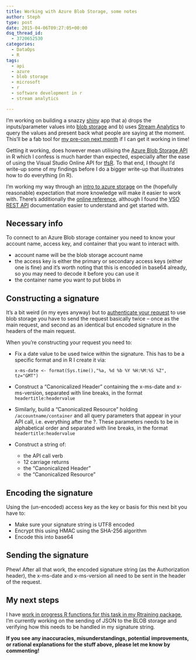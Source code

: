 ```yaml
---
title: Working with Azure Blob Storage, some notes
author: Steph
type: post
date: 2015-04-06T09:27:05+00:00
dsq_thread_id:
  - 3720652530
categories:
  - DataOps
  - R
tags:
  - api
  - azure
  - blob storage
  - microsoft
  - r
  - software development in r
  - stream analytics

---
```

I&#8217;m working on building a snazzy <a href="https://github.com/stephlocke/Rtraining/blob/master/inst/slidedecks/shiny/Dashboards.Rmd" title="My shiny presentation" target="_blank">shiny</a> app that a) drops the inputs/parameter values into <a href="http://azure.microsoft.com/en-gb/documentation/articles/storage-introduction/" title="Azure storage intro" target="_blank">blob storage</a> and b) uses <a href="http://azure.microsoft.com/en-gb/services/stream-analytics/" title="Stream Analytics" target="_blank">Stream Analytics</a> to query the values and present back what people are saying at the moment. This&#8217;ll be a fab tool for <a href="https://itsalocke.com/index.php/r-pre-con-sqlsat-exeter/" title="My R Pre-Con: SQLSat Exeter" target="_blank">my pre-con next month</a> if I can get it working in time!

Getting it working, does however mean utilising the <a href="https://msdn.microsoft.com/en-us/library/azure/dd179355.aspx" title="Storage API documentation" target="_blank">Azure Blob Storage API</a> in R which I confess is much harder than expected, especially after the ease of using the Visual Studio Online API for <a href="https://itsalocke.com/index.php/bride-of-frankenstein-tfs-r/" title="Bride of Frankenstein: TFS + R" target="_blank">tfsR</a>. To that end, I thought I&#8217;d write-up some of my findings before I do a bigger write-up that illustrates how to do everything (in R).

I&#8217;m working my way through an [intro to azure storage][1] on the (hopefully reasonable) expectation that more knowledge will make it easier to work with. There&#8217;s additionally the <a href="https://msdn.microsoft.com/en-us/library/azure/dd135733.aspx" title="Blob Storage REST API" target="_blank">online reference</a>, although I found the <a href="https://www.visualstudio.com/en-us/integrate/api/overview" title="Visual Studio Online REST API documentation" target="_blank">VSO REST API</a> documentation easier to understand and get started with.
  
<!--more-->

## Necessary info

To connect to an Azure Blob storage container you need to know your account name, access key, and container that you want to interact with.

  * account name will be the blob storage account name 
  * the access key is either the primary or secondary access keys (either one is fine) and it&#8217;s worth noting that this is encoded in base64 already, so you may need to decode it before you can use it 
  * the container name you want to put blobs in

## Constructing a signature

It&#8217;s a bit weird (in my eyes anyway) but to <a href="https://msdn.microsoft.com/en-us/library/azure/dd179428.aspx" title="Azure Storage Authentication" target="_blank">authenticate your request</a> to use blob storage you have to send the request basically twice &#8211; once as the main request, and second as an identical but encoded signature in the headers of the main request.

When you&#8217;re constructing your request you need to:

  * Fix a date value to be used twice within the signature. This has to be a specific format and in R I create it via:
  
    `x-ms-date <- format(Sys.time(),"%a, %d %b %Y %H:%M:%S %Z", tz="GMT")`
  * Construct a &#8220;Canonicalized Header&#8221; containing the x-ms-date and x-ms-version, separated with line breaks, in the format `headertitle:headervalue`
  * Similarly, build a &#8220;Canonicalized Resource&#8221; holding `/accountname/container` and all query parameters that appear in your API call, i.e. everything after the ?. These parameters needs to be in alphabetical order and separated with line breaks, in the format `headertitle:headervalue`
  * Construct a string of: 
      * the API call verb
      * 12 carriage returns
      * the &#8220;Canonicalized Header&#8221; 
      * the &#8220;Canonicalized Resource&#8221; 

## Encoding the signature

Using the (un-encoded) access key as the key or basis for this next bit you have to:

  * Make sure your signature string is UTF8 encoded
  * Encrypt this using HMAC using the SHA-256 algorithm
  * Encode this into base64

## Sending the signature

Phew! After all that work, the encoded signature string (as the Authorization header), the x-ms-date and x-ms-version all need to be sent in the header of the request.

## My next steps

I have <a href="https://github.com/stephlocke/Rtraining/tree/253b1584c045125ad2be89f65cbf45cc62133452/R" title="Rtraining Azure Blob Storage functions" target="_blank">work in progress R functions for this task in my Rtraining package</a>, I&#8217;m currently working on the sending of JSON to the BLOB storage and verifying how this needs to be handled in my signature string.

**If you see any inaccuracies, misunderstandings, potential improvements, or rational explanations for the stuff above, please let me know by commenting!**

 [1]: http://justazure.com/azure-blob-storage-part-one-introduction/ "Just Azure - working with blob storage"